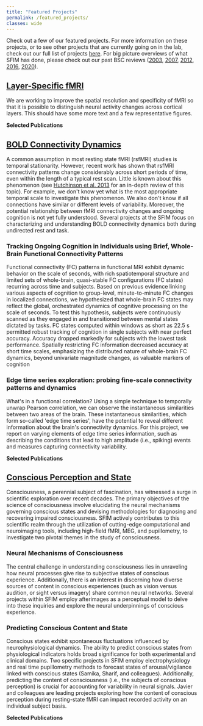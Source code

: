 ```yaml
---
title: "Featured Projects"
permalink: /featured_projects/
classes: wide
---
```


<link rel="stylesheet" href="{{ '/assets/css/custom.css' | relative_url }}">

<p>Check out a few of our featured projects. For more information on these projects, or to see other projects that are currently going on in the lab, check out our full list of projects <a href="/all_projects">here</a>. For big picture overviews of what SFIM has done, please check out our past BSC reviews (<a href="/assets/BSCs/Bandettini_2003_SFIM_BSC_report.pdf">2003</a>, <a href="/assets/BSCs/Bandettini_2007_SFIM_BSC_report.pdf">2007</a>, <a href="/assets/BSCs/Bandettini_2012_SFIM_BSC_report.pdf">2012</a>, <a href="/assets/BSCs/Bandettini_2016_SFIM_BSC_report.pdf">2016</a>, <a href="/assets/BSCs/Bandettini_2020_SFIM_BSC.pdf">2020</a>).</p>

<h2><a href="/projects/layer_fmri/">Layer-Specific fMRI</a></h2>

<p>We are working to improve the spatial resolution and specificity of fMRI so that it is possible to distinguish neural activity changes across cortical layers. This should have some more text and a few representative figures.</p>

<b>Selected Publications</b>

<h2><a href="/projects/bold_connectivity_dynamics/">BOLD Connectivity Dynamics</a></h2>

<p>A common assumption in most resting state fMRI (rsfMRI) studies is temporal stationarity. However, recent work has shown that rsfMRI connectivity patterns change considerably across short periods of time, even within the length of a typical rest scan. Little is known about this phenomenon (see <a href="http://www.sciencedirect.com/science/article/pii/S105381191300579X">Hutchinson et al. 2013</a> for an in-depth review of this topic). For example, we don't know yet what is the most appropriate temporal scale to investigate this phenomenon. We also don't know if all connections have similar or different levels of variability. Moreover, the potential relationship between fMRI connectivity changes and ongoing cognition is not yet fully understood. Several projects at the SFIM focus on characterizing and understanding BOLD connectivity dynamics both during undirected rest and task.</p>

<h3> Tracking Ongoing Cognition in Individuals using Brief, Whole-Brain Functional Connectivity Patterns </h3> 

<p>Functional connectivity (FC) patterns in functional MRI exhibit dynamic behavior on the scale of seconds, with rich spatiotemporal structure and limited sets of whole-brain, quasi-stable FC configurations (FC states) recurring across time and subjects. Based on previous evidence linking various aspects of cognition to group-level, minute-to-minute FC changes in localized connections, we hypothesized that whole-brain FC states may reflect the global, orchestrated dynamics of cognitive processing on the scale of seconds. To test this hypothesis, subjects were continuously scanned as they engaged in and transitioned between mental states dictated by tasks. FC states computed within windows as short as 22.5 s permitted robust tracking of cognition in single subjects with near perfect accuracy. Accuracy dropped markedly for subjects with the lowest task performance. Spatially restricting FC information decreased accuracy at short time scales, emphasizing the distributed nature of whole-brain FC dynamics, beyond univariate magnitude changes, as valuable markers of cognition</p>

<h3>  Edge time series exploration: probing fine-scale connectivity patterns and dynamics</h3> 

<p>What's in a functional correlation? Using a simple technique to temporally unwrap Pearson correlation, we can observe the instantaneous similarities between two areas of the brain. These instantaneous similarities, which form so-called 'edge time series', have the potential to reveal different information about the brain's connectivity dynamics. For this project, we report on varying elements of edge time series information, such as describing the conditions that lead to high amplitude (i.e., spiking) events and measures capturing connectivity variability.</p>

<b>Selected Publications</b>

<h2> <a href="/projects/consciousness/">Conscious Perception and State</a> </h2>

<p>Consciousness, a perennial subject of fascination, has witnessed a surge in scientific exploration over recent decades. The primary objectives of the science of consciousness involve elucidating the neural mechanisms governing conscious states and devising methodologies for diagnosing and recovering impaired consciousness. SFIM actively contributes to this scientific realm through the utilization of cutting-edge computational and neuroimaging tools, including high-field fMRI, MEG, and pupillometry, to investigate two pivotal themes in the study of consciousness.</p>

<h3>Neural Mechanisms of Consciousness</h3>

<p>The central challenge in understanding consciousness lies in unraveling how neural processes give rise to subjective states of conscious experience. Additionally, there is an interest in discerning how diverse sources of content in conscious experiences (such as vision versus audition, or sight versus imagery) share common neural networks. Several projects within SFIM employ afterimages as a perceptual model to delve into these inquiries and explore the neural underpinnings of conscious experience.</p>

<h3>Predicting Conscious Content and State</h3>

<p>Conscious states exhibit spontaneous fluctuations influenced by neurophysiological dynamics. The ability to predict conscious states from physiological indicators holds broad significance for both experimental and clinical domains. Two specific projects in SFIM employ electrophysiology and real time pupillometry methods to forecast states of arousal/vigilance linked with conscious states (Samika, Sharif, and colleagues). Additionally, predicting the content of consciousness (i.e., the subjects of conscious perception) is crucial for accounting for variability in neural signals. Javier and colleagues are leading projects exploring how the content of conscious perception during resting-state fMRI can impact recorded activity on an individual subject basis.</p>

<b>Selected Publications</b>